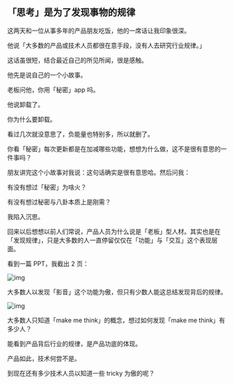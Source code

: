 ## 「思考」是为了发现事物的规律

这两天和一位从事多年的产品朋友吃饭，他的一席话让我印象很深。

他说「大多数的产品或技术人员都很在意手段，没有人去研究行业规律。」

这话虽很短，结合最近自己的所见所闻，很是感触。

他先是说自己的一个小故事。

老板问他，你用「秘密」app 吗。

他说卸载了。

你为什么要卸载。

看过几次就没意思了，负能量也特别多，所以就删了。

你看「秘密」每次更新都是在加减哪些功能，想想为什么做，这不是很有意思的一件事吗？

朋友讲完这个小故事对我说：这句话确实是很有意思哈。然后问我：

有没有想过「秘密」为啥火？

有没有想过秘密与八卦本质上是刚需？

我陷入沉思。

回来以后想想以前人们常说，产品人员为什么说是「老板」型人材。其实也是在「发现规律」，只是大多数的人一直停留仅仅在「功能」与「交互」这个表现层面。

看到一篇 PPT，我截出 2 页：

![img](http://mmbiz.qpic.cn/mmbiz/fVKPLN9XPQJOjfsfmRE4JTnQHCHDebShul4AS9FQmd2ehpa7dDAQTOAOBicxbIXYJBnrZBbfcyc2ZlFGRo5vxsg/0?tp=webp&wxfrom=5&wx_lazy=1)

大多数人以发现「影音」这个功能为傲，但只有少数人能这总结发现背后的规律。

![img](http://mmbiz.qpic.cn/mmbiz/fVKPLN9XPQJOjfsfmRE4JTnQHCHDebShYTsq1NpL2vUZAHY6Mm7wO76hoSABcibeFN8pqaMU4SAtMjdzKcwNsVw/0?tp=webp&wxfrom=5&wx_lazy=1)

大多数人只知道「make me think」的概念，想过如何发现「make me think」有多少人？

能看到产品背后行业的规律，是产品功底的体现。

产品如此，技术何尝不是。

到现在还有多少技术人员以知道一些 tricky 为傲的呢？